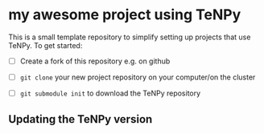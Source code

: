 # my awesome project using TeNPy

This is a small template repository to simplify setting up projects that use TeNPy.
To get started:

- [ ] Create a fork of this repository e.g. on github
- [ ] `git clone` your new project repository on your computer/on the cluster
- [ ] `git submodule init` to download the TeNPy repository


## Updating the TeNPy version






